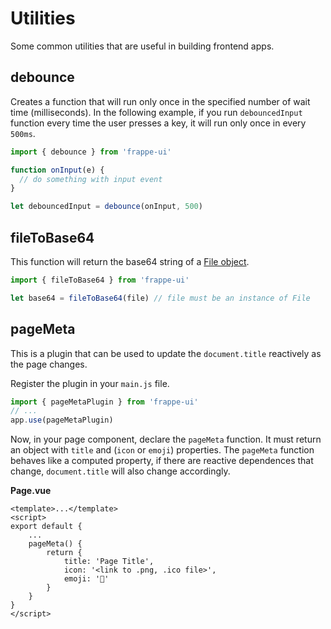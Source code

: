 # Utilities

Some common utilities that are useful in building frontend apps.

## debounce

Creates a function that will run only once in the specified number of wait time
(milliseconds). In the following example, if you run `debouncedInput` function
every time the user presses a key, it will run only once in every `500ms`.

```js
import { debounce } from 'frappe-ui'

function onInput(e) {
  // do something with input event
}

let debouncedInput = debounce(onInput, 500)
```

## fileToBase64

This function will return the base64 string of a
[File object](https://developer.mozilla.org/en-US/docs/Web/API/File_API).

```js
import { fileToBase64 } from 'frappe-ui'

let base64 = fileToBase64(file) // file must be an instance of File
```

## pageMeta

This is a plugin that can be used to update the `document.title` reactively as
the page changes.

Register the plugin in your `main.js` file.

```js
import { pageMetaPlugin } from 'frappe-ui'
// ...
app.use(pageMetaPlugin)
```

Now, in your page component, declare the `pageMeta` function. It must return an
object with `title` and (`icon` or `emoji`) properties. The `pageMeta` function
behaves like a computed property, if there are reactive dependences that change,
`document.title` will also change accordingly.

**Page.vue**

```vue
<template>...</template>
<script>
export default {
    ...
    pageMeta() {
        return {
            title: 'Page Title',
            icon: '<link to .png, .ico file>',
            emoji: '🌈'
        }
    }
}
</script>
```

